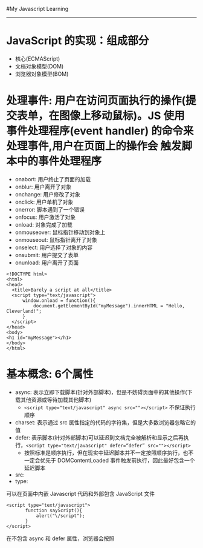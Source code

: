 #My Javascript Learning

***

# JavaScript 的实现：组成部分

 - 核心(ECMAScript)
 - 文档对象模型(DOM)
 - 浏览器对象模型(BOM)

# 处理事件: 用户在访问页面执行的操作(提交表单，在图像上移动鼠标)。JS 使用 事件处理程序(event handler) 的命令来处理事件,用户在页面上的操作会 触发脚本中的事件处理程序

 - onabort: 用户终止了页面的加载
 - onblur: 用户离开了对象
 - onchange: 用户修改了对象
 - onclick: 用户单机了对象
 - onerror: 脚本遇到了一个错误
 - onfocus: 用户激活了对象
 - onload: 对象完成了加载
 - onmouseover: 鼠标指针移动到对象上
 - onmouseout: 鼠标指针离开了对象
 - onselect: 用户选择了对象的内容
 - onsubmit: 用户提交了表单
 - onunload: 用户离开了页面

  ```
  <!DOCTYPE html>
  <html>
  <head>
    <title>Barely a script at all</title>
    <script type="text/javascript">
        window.onload = function(){
            document.getElementById("myMessage").innerHTML = "Hello, Cleverland!";
        }
    </script>
  </head>
  <body>
  <h1 id="myMessage"></h1>
  </body>
  </html>
  ```

# 基本概念: 6个属性

- async: 表示立即下载脚本(针对外部脚本)，但是不妨碍页面中的其他操作(下载其他资源或等待加载其他脚本)
    - `<script type="text/javascript" async src=""></script>` 不保证执行顺序
- charset: 表示通过 src 属性指定的代码的字符集，但是大多数浏览器忽略它的值
- defer: 表示脚本(针对外部脚本)可以延迟到文档完全被解析和显示之后再执行，`<script type="text/javascript" defer=“defer” src=""></script>`
    - 按照标准是顺序执行，但在现实中延迟脚本并不一定按照顺序执行，也不一定会优先于 DOMContentLoaded 事件触发前执行，因此最好包含一个延迟脚本
- src:
- type:

可以在页面中内嵌 Javascript 代码和外部包含 JavaScript 文件

 ```
<script type="text/javascript">
        function sayScript(){
            alert("\/script");
        }
</script>
 ```

在不包含 async 和 defer 属性，浏览器会按照 <script> 元素在页面中出现的先后顺序对它们依次进行解析。

按照传统做法，<script> 元素应该放在页面的 <head> 元素中，现在Web应用一般都把全部JavaScript引用放在 <body> 元素中页面内容的后面


# 在XHTML 中的用法

 ```
 // 方法一: 使用 < 相对应的 HTML 实体 (&lt;) 替换代码中的所有小于号
 <script type = "text/javascript">
    function compare(a,b){
        if (a &lt; b) {
            alert("A is less than B");
        }else if(a > b){}
            alert("A is greater than B");
        }else{
            alert("A is equal to B");
        }
    }
 </script>
 // 方法二： 用一个CData片段来包含JavaScript代码。在XHTML(xml)中，CData 片段是文档中的一个特殊区域，可以包含不需要解析的任意格式的文本内容。
 <script type = "text/javascript">
 <![CData[
        function compare(a,b){
        if (a &lt; b) {
            alert("A is less than B");
        }else if(a > b){}
            alert("A is greater than B");
        }else{
            alert("A is equal to B");
        }
    }
 ]]>
 </script>

 ```

# 嵌入代码与外部文件

 - 可维护性
 - 可缓存
 - 适应未来

# <noscript>元素只有在如下的两种情况中才会显示出来

 - 浏览器不支持脚本
 - 浏览器支持脚本，但是脚本被禁用

 ```
 <html>
    <head>
        <title>testtttt</title>
        <script type="text/javascript" defer="defer" src="... .js"></script>
        <script type="text/javascript" defer="defer" src="... .js"></script>
    </head>
    <body>
        <noscript>
            <p>本页面需要浏览器支持启用JavaScript</p>
        </noscript>
    </body>
 </html>
 ```

# JavaScript 的基本概念

 - 区分大小写
 - 标识符
    - 第一个字符必须是一个字母、下划线、或者美元符号
    - 其他字符可以是字母、下划线、数字、美元符号
 - 严格模式
    - “use strict”
 - 注释
    - 单行注释: //
    - 块机器注释: /* ... */
 - 变量: `var message;`
    - 松散类型: 可以用来保存任何类型的数据，每个变量仅仅是一个用于保存值的占位符
    - 修改变量值的同时可以修改值的类型
    - 使用 `var` 作为局部变量，在退出函数后就会被销毁，直接定义 `message = "hi"` 作为全局变量

    ```
    function test(){
        message = "Hi";
    }
    test();// 只要调用过一次 test 函数，这个变量就有了定义，可以再全局被访问到
    alert(message);
    ```
 - 数据类型:
    - "undefined": 值未定义,只有一个值 undefined 使用 var 声明但是未对其进行初始化时这个变量就是 undefined
     ```
     var message;
     alert(message == undefined); //true
     alert(typeof message); //undefined
     ```
    - "Null": 也是一个只有一个值的数据类型 值为 null 表示一个空对象指针使用,使用 typeof操作符检测 null 值时会返回 “object” 的原因
      ```
      var car = null;
      alert(typeof car); // "object"
      // 如果一个变量将来用于保存对象，将其初始化为 null , undefined == null 输出 true
      // alert(null == undefined); undefined 派生与 null
      ```
    - "Boolean":
    - "Number":
    - "String":

 -  typeof 负责返回给定变量的数据类型，可以返回下列某个字符串
    - "undefined": 值未定义
    - "boolean": 值是布尔值
    - "string": 值是字符串
    - "number": 值是数值
    - "object": 值是对象或者null
    - "function": 值是函数

 ```
 var message = "some string"
 alert(typeof message);// "string"
 alert(typeof(message));// "string"
 alert(typeof 95);// "number"
 // note: typeof 是操作符不是函数
 ```

# class and id: CSS 样式表在规则中使用这些属性定义页面的外观，而JavaScript 文件在代码中使用这些属性来影响页面上元素的行为。

 - class: 标识出可能多次使用的元素

 ```CSS
 .moveTitle{
    font: bold 28px;
    color: #FF0000;
  }
  <h1 id="theaterName">The Raven Theater Presents</h1>
  ```

# html 基本属性

 * 一个基本的table: table>(thead>tr>th*5)+(tbody>tr>td*5)+(tfoot>tr>td*5)

   ```html
    <table width="100%" border="1">
        <col></col>
        <caption>table的标题</caption>
       <thead>
           <tr>
                <th>Month</th>
                <th>Savings</th>
           </tr>
        </thead>
        <tbody>
            <tr>
                <td>Jannuary</td>
                <td>$100</td>
            </tr>
             <tr>
                <td>February</td>
                <td>$80</td>
            </tr>
        </tbody>
        <tfoot>
            <tr>
                <td>Sum</td>
                <td>$180</td>
                <td></td>
                <td></td>
                <td></td>
            </tr>
        </tfoot>
    </table>
   ```

 * 列表: dl>(dt+dd)*2
    - 无序: ul>li 类似 md 的 *-
    - 有序: ol>li
    - 选择列表: select>(optgroup>option*2)*2,optgroup定义选项组
        ```
        <select name="" id="">
            <optgroup label="Swedish Cars">
                <option value ="volvo">Volvo</option>
                <option value ="saab">Saab</option>
            </optgroup>
            <optgroup>
                <option value ="mercedes">Mercedes</option>
                <option value ="audi">Audi</option>
            </optgroup>
        </select>
        ```
    - 选择列表: <datalist> 与 input 元素配合使用该元素，来定义 input 可能的值。datalist 及其选项不会被显示出来，它仅仅是合法的输入值列表,使用 input 元素的 list 属性来绑定 datalist。
        ```
        <input id="" list="cars" />
        <datalist id="cars">
            <option value="BMW"></option>
            <option value="Ford"></option>
            <option value="Volvo"></option>
        </datalist>
        ```

 * 表单: form 用于向服务器传输数据，元素是块级元素，前后会产生折行,在HTML表单中使用 input元素来创建按钮
    - input : `type="button\checkbox\file\hidden\image\password\radio\reset\submit\text"`
    - fieldset: 将表单内的相关元素分组，表单内容的一部分打包，生成一组相关表单的字段
    - menus
    - textarea
    - legend: 为 fieldset 元素定义标题
    - label: 为 input 元素定义标注
    - keygen: 表单的密钥对生成器字段，当提交表单时，私钥存储在本地，公钥发送到服务器
    - oninput:

    ```
    <form action="表单提交的地址" method="get/post"></form>
        <p>firstName: <input type="text" name="fname" /></p>
        <p>lastName: <input type= "text" name="lname" /></p>
        <label for="male">Male</label>
        <input type="radio" name="sex" id="male" />
        Encryption: <keygen name="security" />
        <input type="submit" value="Submit" />
    </form>
    <form oninput="x.value = parseInt(a.value) + parseInt(b.value)">0
       <input type="range" id="a" value="50"> 100 + 
       <input type="number" id="b" value="50">=
       <output name="x" for="a b"></output>
    </form> 
    ```
 
 * 页面框架: frameset>frame*3,noframes为那些不支持框架的浏览器显示文本

    ```
    <frameset cols="25%,50%,25%">
        <noframes>
             <body>Your browser does not handle frames!</body>
        </noframes>
        <frame src="1.html" />
        <frame src="2.html" />
        <frame src="3.html" />
    </frameset>
    ```

 * <button type="button">按钮</button> 在元素内部可以放置内容，比如文本或者图像这是使用input与该元素创建按钮的不同之处。
 * 多行输入文本框: <textarea row="3"  cols="20">在这里面输入内容</textarea>
 * 定义时间和日期: <time>9:00</time>,<time datetime="2010-02-14">情人节</time>
 * <canvas>标签定义图形(图表和图像)，只是图形容器，使用脚本来绘制图形

 ```
 <canvas>your broswer is not support canvas tag</canvas>
 <script type="text/javascript">
    var canvas = document.getElementById('myCanvas');
    var ctx = canvas.getContext('2d');
    ctx.fillStyle = '#FF0000';
    ctx.fillRect(0,0,80,100);
 </script>
 ```

 * 播放视频(video),音频(audio): track(字幕)，source(2分源文件浏览器选择支持的文件)

 ```
 <video width="320" height="240" controls="controls">
      <source src="forrest_gump.mp4" type="video/mp4" />
      <source src="forrest_gump.ogg" type="video/ogg" />
      <track kind="subtitles" src="subs_chi.srt" srclang="zh" label="Chinese">
      <track kind="subtitles" src="subs_eng.srt" srclang="en" label="English">
 </video>
 ```

 * 页面上所有链接规定默认地址或者默认目标，浏览器随后将不再使用当前文档的 URL，而使用指定的基本 URL 来解析所有的相对 URL. <a>、<img>、<link>、<form> 都有作用

    ```
    <head>
    <base href="http://baidu.com/i/"/>
    <base target="_blank"/>;
    </head>
    <body>
    <img src="eg_smile.gif"/>
    <a href="http:www.baidu.com">百度</a>
    </body>
    ```

 * 定义图像映射中区域(图像映射指的是带有可点击区域的图像)，area元素总是嵌套在 map 标签中 

    ```
    <img src="planets.jpg" border="0" usemap="#planetmap" alt="Planets" />
    <map name="planetmap" id="planetmap">
        <area shape="circle" coords="180,139,14" href ="venus.html" alt="Venus" />
        <area shape="circle" coords="129,161,10" href ="mercur.html" alt="Mercury" />
        <area shape="rect" coords="0,0,110,260" href ="sun.html" alt="Sun" />
    </map>
    ```
 
 * 元素提供有关页面的元信息(针对搜索引擎和更新频度的描述和关键词)，元数据总是以名称/值的形式被成对传递的。
     - 必须属性: content(定义与 http-equiv 或 name 属性相关的元信息)
     - 可选属性:
        - http-equiv
        - name
        - scheme
 * 定义导航链接: nav, `nav>a*3`
 * 链接样式表，定义文档与外部资源的关系 `<head><link rel="stylesheet" type="text/css" href="theme.css /></head>`
 * 定义文档或文章的作者的联系信息: `<address>Written by <a href="mailto:webmaster@example.com">Donald Duck</a>.<br> 作者的个人信息</address>`
 * 简称或缩写: `<abbr title="People's Republic of China">PRC</abbr>` ,通过对缩写进行标记，能够为浏览器、拼写检查和搜索引擎提供有用的信息
 * 定义超链接: `<a href="http://www.baidu.com">百度</a>`
 * <style>标签为文档定义样式信息, `<style type="text/css">h1{color: red},p{color: blue}</style>`
 * 为表格定义不同的对齐方式: `<col align="right"></col>`
 * 短语元素:标准属性(id,class.title.style.dir.lang,xml:lang)
    - 强调: <em> <strong>
    - 定义一个定义项目: dfn
    - 定义文本: code(定义计算机代码文本), samp(定义样本文本), kbd(定义键盘文本)
    - 定义变量: var()
    - 定义引用: cite(对参考文献的引用进行定义，书籍或杂志)
 * 标量测量(已知范围或分数值内,gauge): meter，不能用于指示进度，若使用，用<progress>标签: `<meter value="3" min="0" max="10">十分之三</meter><meter value="0.6">60%</meter>`
 * 标签标示任务的进度 `<progress value="22" max="100"></progress>`
 * 下划线: <u></u>,<ins></ins>
 * 删除线: <del></del>,<s></s>,strike
 * 带有记号的文本: <mark></mark>
 * 定义短引用: <q></q>
 * 带有 word break opportunity 的文本: <wbr>单词换行时机</wbr>
 * 文档中的区段: <section></section>
 * 改变字体大小: <big></big>，<small></small>
 * span 标签组合行内元素，当对它应用样式时它才会产生视觉上的变化,应用 id 或者 class 属性
 * <summary> 标签包含 details 元素的标题，"details" 元素用于描述有关文档或文档片段的详细信息。<details><summary>包含在summary里面</summary>details的内容</details>
 * 标签规定独立的自包含内容, <article>独立的自包含内容</article>
 * 作为文章的侧栏定义其所处内容之外的内容: <aside></aside>
 * 规定粗体文本 <b></b>
 * 规定斜体文本 <i></i>
 * 元素可覆盖默认文本的方向 <bdo dir="rtl"></bdo> dir有两个属性 ltr和rtl
 * <blockquote>定义块引用从常规文本中分离出来,左右两边进行缩进</blockquote>
 * 定义嵌入的内容，比如插件 <embed src="helloworld.swf" />
 * 规定文本的字体、字体尺寸、字体颜色 <font size = "3" color="red">This is a text!</font>
 * 规定独立的流内容（图像、图表、照片、代码等等），使用 figcaption 元素为 figure 添加标题 <figure><figcaption>这里面是figcaption</figcaption><img src="..." height="" width=""></figure>
 * `<iframe src="/i/eg_landscape.jpg"></iframe>` 内联框架
 * 标签规定文档的主要内容 <main>,一个文档中,不能出现一个以上的 <main> 元素。<main> 元素不能是<article>、<aside>、<footer>、<header> 或 <nav>元素的后代
 * pre 元素可定义预格式化的文本。被包围在 pre 元素中的文本通常会保留空格和换行符。而文本也会呈现为等宽字体.用来表示计算机的源代码
 * <rt> 标签定义字符（中文注音或字符）的解释或发音。
 * <rp> 标签在 ruby 注释中使用，以定义不支持 ruby 元素的浏览器所显示的内容
 * 向HTML代码添加一个对象:定义一个嵌入的对象。请使用此元素向您的 XHTML 页面添加多媒体。此元素允许您规定插入 HTML 文档中的对象的数据和参数，以及可用来显示和操作数据的代码
    - param 参数定义用于对象的 run-time 设置
    - 不要对图像使用 <object> 标签，使用<img>标签代替